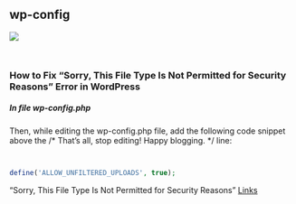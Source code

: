## wp-config

![](https://kinsta.com/wp-content/uploads/2019/06/file-type-not-permitted-security-reasons-wordpress-4.png)


`` ``

### How to Fix “Sorry, This File Type Is Not Permitted for Security Reasons” Error in WordPress


##### In file wp-config.php

Then, while editing the wp-config.php file, add the following code snippet above the /* That’s all, stop editing! Happy blogging. */ line:

```php


define('ALLOW_UNFILTERED_UPLOADS', true);


```


“Sorry, This File Type Is Not Permitted for Security Reasons” [Links](https://kinsta.com/knowledgebase/sorry-this-file-type-is-not-permitted-for-security-reasons//)